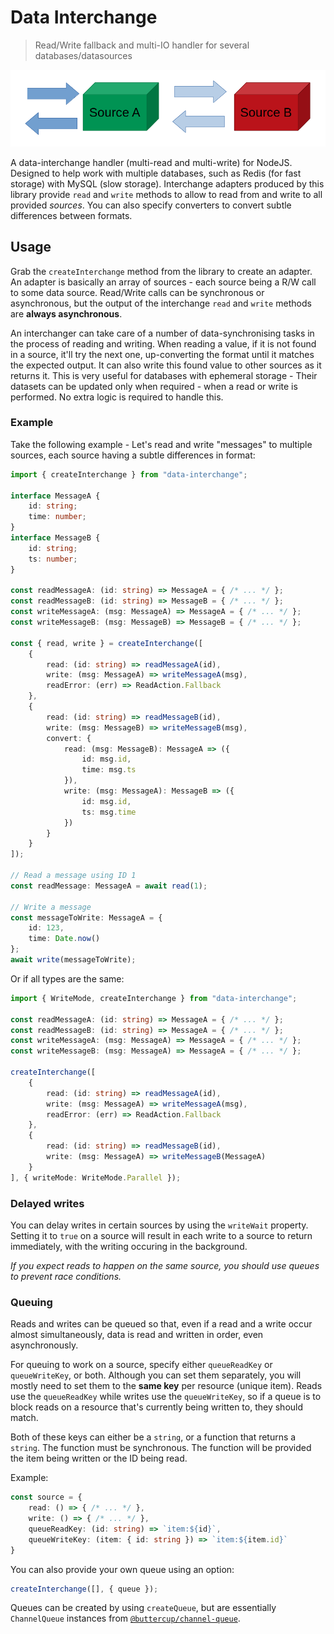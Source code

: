 # Data Interchange
> Read/Write fallback and multi-IO handler for several databases/datasources

![Multi-source R/W handler](diagram.png)

A data-interchange handler (multi-read and multi-write) for NodeJS. Designed to help work with multiple databases, such as Redis (for fast storage) with MySQL (slow storage). Interchange adapters produced by this library provide `read` and `write` methods to allow to read from and write to all provided _sources_. You can also specify converters to convert subtle differences between formats.

## Usage

Grab the `createInterchange` method from the library to create an adapter. An adapter is basically an array of sources - each source being a R/W call to some data source. Read/Write calls can be synchronous or asynchronous, but the output of the interchange `read` and `write` methods are **always asynchronous**.

An interchanger can take care of a number of data-synchronising tasks in the process of reading and writing. When reading a value, if it is not found in a source, it'll try the next one, up-converting the format until it matches the expected output. It can also write this found value to other sources as it returns it. This is very useful for databases with ephemeral storage - Their datasets can be updated only when required - when a read or write is performed. No extra logic is required to handle this.

### Example

Take the following example - Let's read and write "messages" to multiple sources, each source having a subtle differences in format:

```typescript
import { createInterchange } from "data-interchange";

interface MessageA {
    id: string;
    time: number;
}
interface MessageB {
    id: string;
    ts: number;
}

const readMessageA: (id: string) => MessageA = { /* ... */ };
const readMessageB: (id: string) => MessageB = { /* ... */ };
const writeMessageA: (msg: MessageA) => MessageA = { /* ... */ };
const writeMessageB: (msg: MessageB) => MessageB = { /* ... */ };

const { read, write } = createInterchange([
    {
        read: (id: string) => readMessageA(id),
        write: (msg: MessageA) => writeMessageA(msg),
        readError: (err) => ReadAction.Fallback
    },
    {
        read: (id: string) => readMessageB(id),
        write: (msg: MessageB) => writeMessageB(msg),
        convert: {
            read: (msg: MessageB): MessageA => ({
                id: msg.id,
                time: msg.ts
            }),
            write: (msg: MessageA): MessageB => ({
                id: msg.id,
                ts: msg.time
            })
        }
    }
]);

// Read a message using ID 1
const readMessage: MessageA = await read(1);

// Write a message
const messageToWrite: MessageA = {
    id: 123,
    time: Date.now()
};
await write(messageToWrite);
```

Or if all types are the same:

```typescript
import { WriteMode, createInterchange } from "data-interchange";

const readMessageA: (id: string) => MessageA = { /* ... */ };
const readMessageB: (id: string) => MessageA = { /* ... */ };
const writeMessageA: (msg: MessageA) => MessageA = { /* ... */ };
const writeMessageB: (msg: MessageA) => MessageA = { /* ... */ };

createInterchange([
    {
        read: (id: string) => readMessageA(id),
        write: (msg: MessageA) => writeMessageA(msg),
        readError: (err) => ReadAction.Fallback
    },
    {
        read: (id: string) => readMessageB(id),
        write: (msg: MessageA) => writeMessageB(MessageA)
    }
], { writeMode: WriteMode.Parallel });
```

### Delayed writes

You can delay writes in certain sources by using the `writeWait` property. Setting it to `true` on a source will result in each write to a source to return immediately, with the writing occuring in the background.

_If you expect reads to happen on the same source, you should use queues to prevent race conditions._

### Queuing

Reads and writes can be queued so that, even if a read and a write occur almost simultaneously, data is read and written in order, even asynchronously.

For queuing to work on a source, specify either `queueReadKey` or `queueWriteKey`, or both. Although you can set them separately, you will mostly need to set them to the **same key** per resource (unique item). Reads use the `queueReadKey` while writes use the `queueWriteKey`, so if a queue is to block reads on a resource that's currently being written to, they should match.

Both of these keys can either be a `string`, or a function that returns a `string`. The function must be synchronous. The function will be provided the item being written or the ID being read.

Example:

```typescript
const source = {
    read: () => { /* ... */ },
    write: () => { /* ... */ },
    queueReadKey: (id: string) => `item:${id}`,
    queueWriteKey: (item: { id: string }) => `item:${item.id}`
}
```

You can also provide your own queue using an option:

```typescript
createInterchange([], { queue });
```

Queues can be created by using `createQueue`, but are essentially `ChannelQueue` instances from [`@buttercup/channel-queue`](https://github.com/buttercup/channel-queue).
